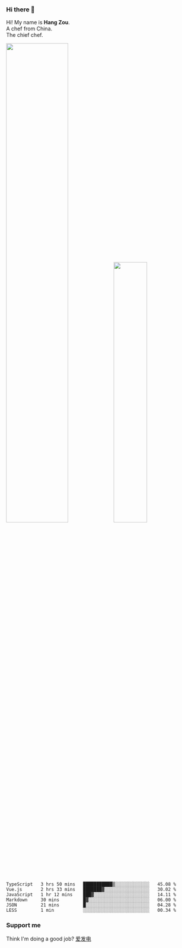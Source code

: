 ### Hi there 👋

Hi! My name is **Hang Zou**.  
A chef from China.  
The chief chef.

<img align="" width="57.5%" src="https://github-readme-stats.vercel.app/api?username=zouhangwithsweet&hide_title=true&hide_border=true&show_icons=true&include_all_commits=true&line_height=21" /><img align="" width="42.4%" src="https://github-readme-stats.vercel.app/api/top-langs/?username=zouhangwithsweet&hide_title=true&hide_border=true&layout=compact" />

<!--START_SECTION:waka-->

```text
TypeScript   3 hrs 50 mins   ███████████▒░░░░░░░░░░░░░   45.08 %
Vue.js       2 hrs 33 mins   ███████▓░░░░░░░░░░░░░░░░░   30.02 %
JavaScript   1 hr 12 mins    ███▓░░░░░░░░░░░░░░░░░░░░░   14.11 %
Markdown     30 mins         █▓░░░░░░░░░░░░░░░░░░░░░░░   06.00 %
JSON         21 mins         █░░░░░░░░░░░░░░░░░░░░░░░░   04.28 %
LESS         1 min           ░░░░░░░░░░░░░░░░░░░░░░░░░   00.34 %
```

<!--END_SECTION:waka-->

### Support me

Think I'm doing a good job? [爱发电](https://afdian.net/@zouhangsweet)
